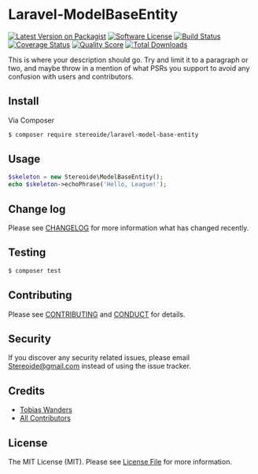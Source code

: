 # Laravel-ModelBaseEntity

[![Latest Version on Packagist][ico-version]][link-packagist]
[![Software License][ico-license]](LICENSE.md)
[![Build Status][ico-travis]][link-travis]
[![Coverage Status][ico-scrutinizer]][link-scrutinizer]
[![Quality Score][ico-code-quality]][link-code-quality]
[![Total Downloads][ico-downloads]][link-downloads]

This is where your description should go. Try and limit it to a paragraph or two, and maybe throw in a mention of what
PSRs you support to avoid any confusion with users and contributors.

## Install

Via Composer

``` bash
$ composer require stereoide/laravel-model-base-entity
```

## Usage

``` php
$skeleton = new Stereoide\ModelBaseEntity();
echo $skeleton->echoPhrase('Hello, League!');
```

## Change log

Please see [CHANGELOG](CHANGELOG.md) for more information what has changed recently.

## Testing

``` bash
$ composer test
```

## Contributing

Please see [CONTRIBUTING](CONTRIBUTING.md) and [CONDUCT](CONDUCT.md) for details.

## Security

If you discover any security related issues, please email Stereoide@gmail.com instead of using the issue tracker.

## Credits

- [Tobias Wanders][link-author]
- [All Contributors][link-contributors]

## License

The MIT License (MIT). Please see [License File](LICENSE.md) for more information.

[ico-version]: https://img.shields.io/packagist/v/Stereoide/Laravel-ModelBaseEntity.svg?style=flat-square
[ico-license]: https://img.shields.io/badge/license-MIT-brightgreen.svg?style=flat-square
[ico-travis]: https://img.shields.io/travis/Stereoide/Laravel-ModelBaseEntity/master.svg?style=flat-square
[ico-scrutinizer]: https://img.shields.io/scrutinizer/coverage/g/Stereoide/Laravel-ModelBaseEntity.svg?style=flat-square
[ico-code-quality]: https://img.shields.io/scrutinizer/g/Stereoide/Laravel-ModelBaseEntity.svg?style=flat-square
[ico-downloads]: https://img.shields.io/packagist/dt/Stereoide/Laravel-ModelBaseEntity.svg?style=flat-square

[link-packagist]: https://packagist.org/packages/Stereoide/Laravel-ModelBaseEntity
[link-travis]: https://travis-ci.org/Stereoide/Laravel-ModelBaseEntity
[link-scrutinizer]: https://scrutinizer-ci.com/g/Stereoide/Laravel-ModelBaseEntity/code-structure
[link-code-quality]: https://scrutinizer-ci.com/g/Stereoide/Laravel-ModelBaseEntity
[link-downloads]: https://packagist.org/packages/Stereoide/Laravel-ModelBaseEntity
[link-author]: https://github.com/stereoide
[link-contributors]: ../../contributors
